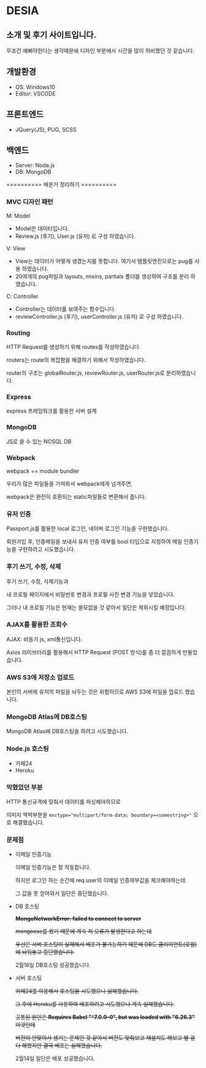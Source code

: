 # DESIA

## 소개 및 후기 사이트입니다.

무조건 예뻐야한다는 생각때문에 디자인 부분에서 시간을 많이 허비했던 것 같습니다.

## 개발환경

- OS: Windows10
- Editor: VSCODE

## 프론트엔드

- JQuery(JS), PUG, SCSS

## 백엔드

- Server: Node.js
- DB: MongoDB

========== 배운거 정리하기 ==========

### MVC 디자인 패턴

M: Model

- Model은 데이터입니다.
- Review.js (후기), User.js (유저) 로 구성 하였습니다.

V: View

- View는 데이터가 어떻게 생겼는지를 뜻합니다. 여기서 템플릿엔진으로는 pug를 사용 하였습니다.
- 20여개의 pug파일과 layouts, mixins, partials 폴더를 생성하여 구조를 분리 하였습니다.

C: Controller

- Controller는 데이터를 보여주는 함수입니다.
- reviewController.js (후기), userController.js (유저) 로 구성 하였습니다.

### Routing

HTTP Request를 생성하기 위해 routes를 작성하였습니다.

routers는 route의 복잡함을 해결하기 위해서 작성하였습니다.

router의 구조는 globalRouter.js, reviewRouter.js, userRouter.js로 분리하였습니다.

### Express

express 프레임워크를 활용한 서버 설계

### MongoDB

JS로 쓸 수 있는 NOSQL DB

### Webpack

webpack == module bundler

우리가 많은 파일들을 가져와서 webpack에게 넘겨주면,

webpack은 완전히 호환되는 static파일들로 변환해서 줍니다.

### 유저 인증

Passport.js를 활용한 local 로그인, 네이버 로그인 기능을 구현했습니다.

회원가입 후, 인증메일을 보내서 유저 인증 여부를 bool 타입으로 지정하여 메일 인증기능을 구현하려고 시도했습니다.

### 후기 쓰기, 수정, 삭제

후기 쓰기, 수정, 삭제기능과

내 프로필 페이지에서 비밀번호 변경과 프로필 사진 변경 기능을 넣었습니다.

그러나 내 프로필 기능은 현재는 쓸모없을 것 같아서 일단은 제외시킬 예정입니다.

### AJAX를 활용한 조회수

AJAX: 비동기 js, xml통신입니다.

Axios 라이브러리를 활용해서 HTTP Request (POST 방식)를 좀 더 깔끔하게 만들었습니다.

### AWS S3에 저장소 업로드

본인의 서버에 유저의 파일을 놔두는 것은 위험하므로 AWS S3에 파일을 업로드 했습니다.

### MongoDB Atlas에 DB호스팅

MongoDB Atlas에 DB호스팅을 하려고 시도했습니다.

### Node.js 호스팅

- 카페24
- Heroku

### 막혔었던 부분

HTTP 통신규격에 맞춰서 데이터를 파싱해야하므로

이미지 엑박부분을 `enctype="multipart/form-data; boundary=<somestring>"` 으로 해결했습니다.

### 문제점

- 이메일 인증기능

  이메일 인증기능은 잘 작동합니다.

  하지만 로그인 하는 순간에 req.user의 이메일 인증여부값을 체크해야하는데

  그 값을 못 얻어와서 일단은 중단했습니다.

- DB 호스팅

  ~~**MongoNetworkError: failed to connect to server**~~

  ~~mongoose를 썼기 때문에 계속 저 오류가 발생한다고 하는데~~

  ~~우선은 서버 호스팅이 실패해서 배포가 불가능하기 때문에 DB도 클라이언트(로컬)에 놔둬놓고 중단했습니다.~~

  2월16일 DB호스팅 성공했습니다.

- 서버 호스팅

  ~~카페24를 이용해서 호스팅을 시도했으나 실패했습니다.~~

  ~~그 후에 Heroku를 사용하여 배포하려고 시도했으나 계속 실패했습니다.~~

  ~~공통된 원인은 **Requires Babel "^7.0.0-0", but was loaded with "6.26.3"** 이것인데~~

  ~~버전이 안맞아서 생기는 문제인 것 같아서 버전도 맞춰보고 재설치도 해보고 별 걸 다 해봤지만 결국 배포는 실패했습니다.~~

  2월14일 일단은 배포 성공했습니다.
